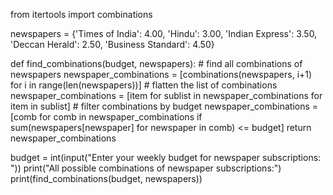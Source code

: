 from itertools import combinations

newspapers = {'Times of India': 4.00, 'Hindu': 3.00, 'Indian Express': 3.50, 'Deccan Herald': 2.50, 'Business Standard': 4.50}

def find_combinations(budget, newspapers):
    # find all combinations of newspapers
    newspaper_combinations = [combinations(newspapers, i+1) for i in range(len(newspapers))]
    # flatten the list of combinations
    newspaper_combinations = [item for sublist in newspaper_combinations for item in sublist]
    # filter combinations by budget
    newspaper_combinations = [comb for comb in newspaper_combinations if sum(newspapers[newspaper] for newspaper in comb) <= budget]
    return newspaper_combinations

budget = int(input("Enter your weekly budget for newspaper subscriptions: "))
print("All possible combinations of newspaper subscriptions:")
print(find_combinations(budget, newspapers))
